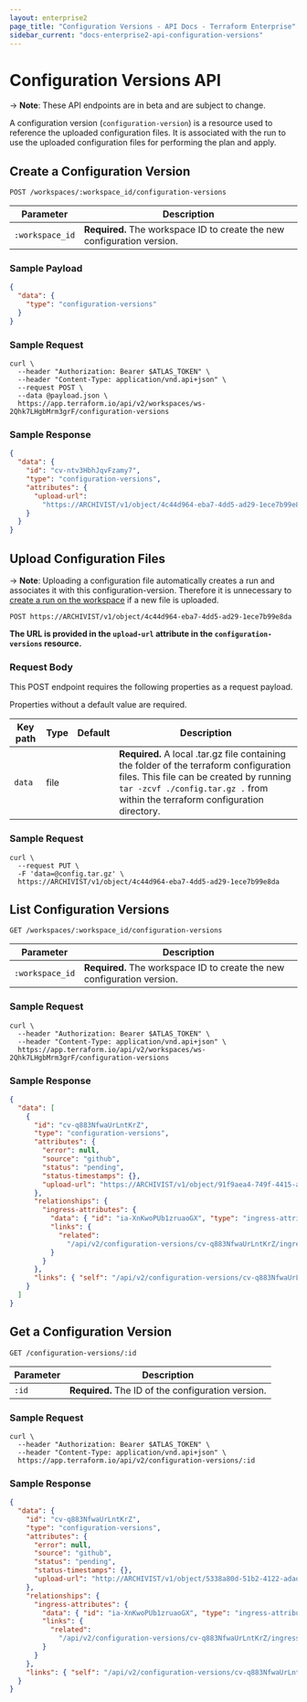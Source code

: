 ```yaml
---
layout: enterprise2
page_title: "Configuration Versions - API Docs - Terraform Enterprise"
sidebar_current: "docs-enterprise2-api-configuration-versions"
---
```


# Configuration Versions API

-> **Note**: These API endpoints are in beta and are subject to change.

A configuration version (`configuration-version`) is a resource used to reference the uploaded configuration files. It is associated with the run to use the uploaded configuration files for performing the plan and apply.

## Create a Configuration Version

`POST /workspaces/:workspace_id/configuration-versions`

| Parameter       | Description                                                             |
| --------------- | ----------------------------------------------------------------------- |
| `:workspace_id` | **Required.** The workspace ID to create the new configuration version. |

### Sample Payload

```json
{
  "data": {
    "type": "configuration-versions"
  }
}
```

### Sample Request

```shell
curl \
  --header "Authorization: Bearer $ATLAS_TOKEN" \
  --header "Content-Type: application/vnd.api+json" \
  --request POST \
  --data @payload.json \
  https://app.terraform.io/api/v2/workspaces/ws-2Qhk7LHgbMrm3grF/configuration-versions
```

### Sample Response

```json
{
  "data": {
    "id": "cv-ntv3HbhJqvFzamy7",
    "type": "configuration-versions",
    "attributes": {
      "upload-url":
        "https://ARCHIVIST/v1/object/4c44d964-eba7-4dd5-ad29-1ece7b99e8da"
    }
  }
}
```

## Upload Configuration Files

-> **Note**: Uploading a configuration file automatically creates a run and associates it with this configuration-version. Therefore it is unnecessary to [create a run on the workspace](./run.html#create-a-run) if a new file is uploaded.

`POST https://ARCHIVIST/v1/object/4c44d964-eba7-4dd5-ad29-1ece7b99e8da`

**The URL is provided in the `upload-url` attribute in the `configuration-versions` resource.**

### Request Body

This POST endpoint requires the following properties as a request payload.

Properties without a default value are required.

| Key path | Type | Default | Description                                                                                                                                                                                                         |
| -------- | ---- | ------- | ------------------------------------------------------------------------------------------------------------------------------------------------------------------------------------------------------------------- |
| `data`   | file |         | **Required.** A local .tar.gz file containing the folder of the terraform configuration files. This file can be created by running `tar -zcvf ./config.tar.gz .` from within the terraform configuration directory. |

### Sample Request

```shell
curl \
  --request PUT \
  -F 'data=@config.tar.gz' \
  https://ARCHIVIST/v1/object/4c44d964-eba7-4dd5-ad29-1ece7b99e8da
```

## List Configuration Versions

`GET /workspaces/:workspace_id/configuration-versions`

| Parameter       | Description                                                             |
| --------------- | ----------------------------------------------------------------------- |
| `:workspace_id` | **Required.** The workspace ID to create the new configuration version. |

### Sample Request

```shell
curl \
  --header "Authorization: Bearer $ATLAS_TOKEN" \
  --header "Content-Type: application/vnd.api+json" \
  https://app.terraform.io/api/v2/workspaces/ws-2Qhk7LHgbMrm3grF/configuration-versions
```

### Sample Response

```json
{
  "data": [
    {
      "id": "cv-q883NfwaUrLntKrZ",
      "type": "configuration-versions",
      "attributes": {
        "error": null,
        "source": "github",
        "status": "pending",
        "status-timestamps": {},
        "upload-url": "https://ARCHIVIST/v1/object/91f9aea4-749f-4415-aa54-f76bad6250dd"
      },
      "relationships": {
        "ingress-attributes": {
          "data": { "id": "ia-XnKwoPUb1zruaoGX", "type": "ingress-attributes" },
          "links": {
            "related":
              "/api/v2/configuration-versions/cv-q883NfwaUrLntKrZ/ingress-attributes"
          }
        }
      },
      "links": { "self": "/api/v2/configuration-versions/cv-q883NfwaUrLntKrZ" }
    }
  ]
}
```

## Get a Configuration Version

`GET /configuration-versions/:id`

| Parameter | Description                                        |
| --------- | -------------------------------------------------- |
| `:id`     | **Required.** The ID of the configuration version. |

### Sample Request

```shell
curl \
  --header "Authorization: Bearer $ATLAS_TOKEN" \
  --header "Content-Type: application/vnd.api+json" \
  https://app.terraform.io/api/v2/configuration-versions/:id
```

### Sample Response

```json
{
  "data": {
    "id": "cv-q883NfwaUrLntKrZ",
    "type": "configuration-versions",
    "attributes": {
      "error": null,
      "source": "github",
      "status": "pending",
      "status-timestamps": {},
      "upload-url": "http://ARCHIVIST/v1/object/5338a80d-51b2-4122-adad-5b63553f68b1"
    },
    "relationships": {
      "ingress-attributes": {
        "data": { "id": "ia-XnKwoPUb1zruaoGX", "type": "ingress-attributes" },
        "links": {
          "related":
            "/api/v2/configuration-versions/cv-q883NfwaUrLntKrZ/ingress-attributes"
        }
      }
    },
    "links": { "self": "/api/v2/configuration-versions/cv-q883NfwaUrLntKrZ" }
  }
}
```
